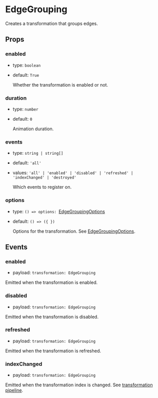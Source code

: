 # EdgeGrouping

Creates a transformation that groups edges.

## Props

### enabled

- type: `boolean`
- default: `True`

  Whether the transformation is enabled or not.

### duration

- type: `number`
- default: `0`

  Animation duration.

### events

- type: `string | string[]`
- default: `'all'`
- values: `'all' | 'enabled' | 'disabled' | 'refreshed' | 'indexChanged' | 'destroyed'`

  Which events to register on.

### options

- type: `() => options: `[EdgeGroupingOptions](https://doc.linkurious.com/ogma/latest/api.html#EdgeGroupingOptions)
- default: `() => ({ })`

  Options for the transformation. See [EdgeGroupingOptions](https://doc.linkurious.com/ogma/latest/api.html#EdgeGroupingOptions).

## Events

### enabled

- payload: `transformation: EdgeGrouping`

Emitted when the transformation is enabled.

### disabled

- payload: `transformation: EdgeGrouping`

Emitted when the transformation is disabled.

### refreshed

- payload: `transformation: EdgeGrouping`

Emitted when the transformation is refreshed.

### indexChanged

- payload: `transformation: EdgeGrouping`

Emitted when the transformation index is changed. See [transformation pipeline](https://doc.linkurious.com/ogma/latest/examples/transformation-schema.html).

